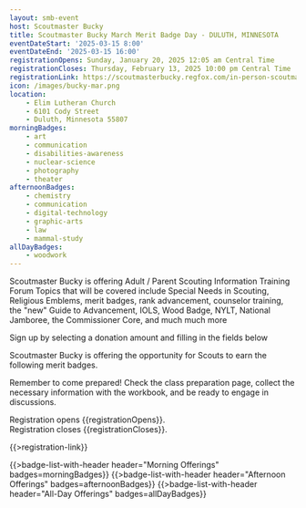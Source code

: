```yaml
---
layout: smb-event
host: Scoutmaster Bucky
title: Scoutmaster Bucky March Merit Badge Day - DULUTH, MINNESOTA
eventDateStart: '2025-03-15 8:00'
eventDateEnd: '2025-03-15 16:00'
registrationOpens: Sunday, January 20, 2025 12:05 am Central Time
registrationCloses: Thursday, February 13, 2025 10:00 pm Central Time
registrationLink: https://scoutmasterbucky.regfox.com/in-person-scoutmaster-bucky-march-merit-badge-day-duluth-mn-2025-03-15
icon: /images/bucky-mar.png
location:
    - Elim Lutheran Church
    - 6101 Cody Street
    - Duluth, Minnesota 55807
morningBadges:
    - art
    - communication
    - disabilities-awareness
    - nuclear-science
    - photography
    - theater
afternoonBadges:
    - chemistry
    - communication
    - digital-technology
    - graphic-arts
    - law
    - mammal-study
allDayBadges:
    - woodwork
---
```

Scoutmaster Bucky is offering Adult / Parent Scouting Information Training Forum
Topics that will be covered include Special Needs in Scouting, Religious Emblems, merit badges, rank advancement, counselor training, the "new" Guide to Advancement, IOLS, Wood Badge, NYLT, National Jamboree, the Commissioner Core, and much much more

Sign up by selecting a donation amount and filling in the fields below



Scoutmaster Bucky is offering the opportunity for Scouts to earn the following merit badges.

Remember to come prepared! Check the class preparation page, collect the necessary information with the workbook, and be ready to engage in discussions.

Registration opens {{registrationOpens}}.<br/>Registration closes {{registrationCloses}}.

{{>registration-link}}

{{>badge-list-with-header header="Morning Offerings" badges=morningBadges}}
{{>badge-list-with-header header="Afternoon Offerings" badges=afternoonBadges}}
{{>badge-list-with-header header="All-Day Offerings" badges=allDayBadges}}
